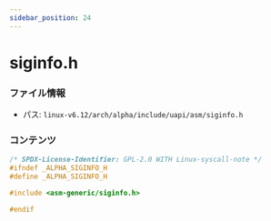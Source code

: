 ```yaml
---
sidebar_position: 24
---
```

# siginfo.h

### ファイル情報

- パス: `linux-v6.12/arch/alpha/include/uapi/asm/siginfo.h`

### コンテンツ

```h
/* SPDX-License-Identifier: GPL-2.0 WITH Linux-syscall-note */
#ifndef _ALPHA_SIGINFO_H
#define _ALPHA_SIGINFO_H

#include <asm-generic/siginfo.h>

#endif

```
